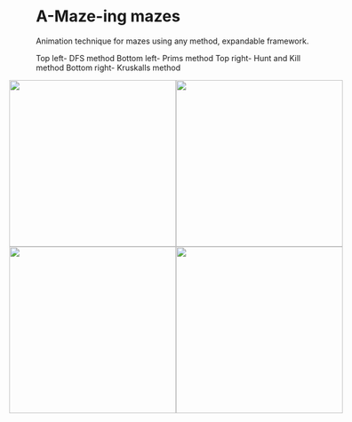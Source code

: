 # A-Maze-ing mazes

Animation technique for mazes using any method, expandable framework.


Top left- DFS method 
Bottom left- Prims method
Top right- Hunt and Kill method 
Bottom right- Kruskalls method

<div style="display: flex; justify-content: center;">
    <img src="demos/sped_maze_dfs.gif" width="300">
    <img src="demos/sped_maze_hunt_and_kill.gif" width="300">
</div>
<div style="display: flex; justify-content: center;">
    <img src="demos/sped_maze_prims.gif" width="300">
    <img src="demos/sped_maze_kruskals.gif" width="300">
</div>
   
